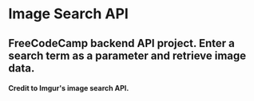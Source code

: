 # Image Search API 
## FreeCodeCamp backend API project. Enter a search term as a parameter and retrieve image data. 
#### Credit to Imgur's image search API. 
